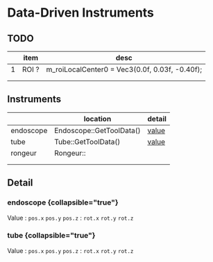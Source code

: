 # Data-Driven Instruments

## TODO

|   | item  | desc                                           |
|---|-------|------------------------------------------------|
| 1 | ROI ? | m_roiLocalCenter0 = Vec3(0.0f, 0.03f, -0.40f); |
|   |       |                                                |
|   |       |                                                |

## Instruments

|           | location                 | detail              |
|-----------|--------------------------|---------------------|
| endoscope | Endoscope::GetToolData() | [value](#endoscope) |
| tube      | Tube::GetToolData()      | [value](#tube)      |
| rongeur   | Rongeur::                |                     |
|           |                          |                     |
|           |                          |                     |

## Detail

### endoscope {collapsible="true"}

Value
: `pos.x` `pos.y` `pos.z`
: `rot.x` `rot.y` `rot.z`

### tube {collapsible="true"}

Value
: `pos.x` `pos.y` `pos.z`
: `rot.x` `rot.y` `rot.z`


